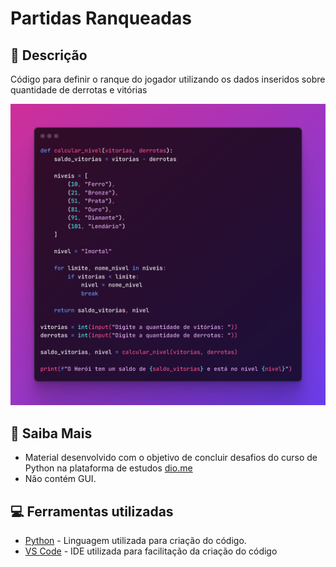 # Partidas Ranqueadas

## 📒 Descrição
Código para definir o ranque do jogador utilizando os dados inseridos sobre quantidade de derrotas e vitórias

<img src="/calculadora-partidas/partidas.png"/>

## 🔎 Saiba Mais
- Material desenvolvido com o objetivo de concluir desafios do curso de Python na plataforma de estudos [dio.me](https://web.dio.me)
- Não contém GUI.

## 💻 Ferramentas utilizadas
- [Python](https://www.python.org/) - Linguagem utilizada para criação do código.
- [VS Code](https://code.visualstudio.com/) - IDE utilizada para facilitação da criação do código
